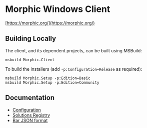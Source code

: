 # Morphic Windows Client

[https://morphic.org/](https://morphic.org/)

## Building Locally

The client, and its dependent projects, can be built using MSBuild:

    msbuild Morphic.Client

To build the installers (add `-p:Configuration=Release` as required):

    msbuild Morphic.Setup -p:Edition=Basic
    msbuild Morphic.Setup -p:Edition=Community

## Documentation

* [Configuration](documentation/configuration.md)
* [Solutions Registry](documentation/solutions.md)
* [Bar JSON format](Morphic.Client/Bar/BarData.md)
